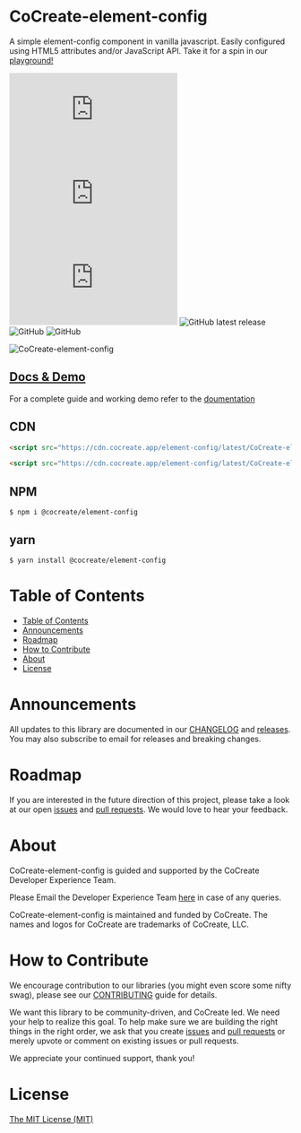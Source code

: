 # CoCreate-element-config

A simple element-config component in vanilla javascript. Easily configured using HTML5 attributes and/or JavaScript API. Take it for a spin in our [playground!](https://cocreate.app/docs/element-config)

![min file size in bytes](https://img.badgesize.io/https://cdn.cocreate.app/element-config/latest/CoCreate-element-config.min.js?style=flat-square&label=minified&color=orange)
![gzip file size in bytes](https://img.badgesize.io/https://cdn.cocreate.app/element-config/latest/CoCreate-element-config.min.js?compression=gzip&style=flat-square&label=gzip&color=yellow)
![brotlifile size in bytes](https://img.badgesize.io/https://cdn.cocreate.app/element-config/latest/CoCreate-element-config.min.js?compression=brotli&style=flat-square&label=brotli)
![GitHub latest release](https://img.shields.io/github/v/release/CoCreate-app/CoCreate-element-config?style=flat-square)
![GitHub](https://img.shields.io/github/license/CoCreate-app/CoCreate-element-config?style=flat-square)
![GitHub](https://img.shields.io/static/v1?style=flat-square&label=&message=Hiring&color=blueviolet)


![CoCreate-element-config](https://cdn.cocreate.app/docs/CoCreate-element-config.gif)

## [Docs & Demo](https://cocreate.app/docs/element-config)

For a complete guide and working demo refer to the [doumentation](https://cocreate.app/docs/element-config)

## CDN

```html
<script src="https://cdn.cocreate.app/element-config/latest/CoCreate-element-config.min.js"></script>
```

```html
<script src="https://cdn.cocreate.app/element-config/latest/CoCreate-element-config.min.css"></script>
```

## NPM

```shell
$ npm i @cocreate/element-config
```

## yarn

```shell
$ yarn install @cocreate/element-config
```

# Table of Contents

- [Table of Contents](#table-of-contents)
- [Announcements](#announcements)
- [Roadmap](#roadmap)
- [How to Contribute](#how-to-contribute)
- [About](#about)
- [License](#license)

<a name="announcements"></a>

# Announcements

All updates to this library are documented in our [CHANGELOG](https://github.com/CoCreate-app/CoCreate-element-config/blob/master/CHANGELOG.md) and [releases](https://github.com/CoCreate-app/CoCreate-element-config/releases). You may also subscribe to email for releases and breaking changes.

<a name="roadmap"></a>

# Roadmap

If you are interested in the future direction of this project, please take a look at our open [issues](https://github.com/CoCreate-app/CoCreate-element-config/issues) and [pull requests](https://github.com/CoCreate-app/CoCreate-element-config/pulls). We would love to hear your feedback.

<a name="about"></a>

# About

CoCreate-element-config is guided and supported by the CoCreate Developer Experience Team.

Please Email the Developer Experience Team [here](mailto:develop@cocreate.app) in case of any queries.

CoCreate-element-config is maintained and funded by CoCreate. The names and logos for CoCreate are trademarks of CoCreate, LLC.

<a name="contribute"></a>

# How to Contribute

We encourage contribution to our libraries (you might even score some nifty swag), please see our [CONTRIBUTING](https://github.com/CoCreate-app/CoCreate-element-config/blob/master/CONTRIBUTING.md) guide for details.

We want this library to be community-driven, and CoCreate led. We need your help to realize this goal. To help make sure we are building the right things in the right order, we ask that you create [issues](https://github.com/CoCreate-app/CoCreate-element-config/issues) and [pull requests](https://github.com/CoCreate-app/CoCreate-element-config/pulls) or merely upvote or comment on existing issues or pull requests.

We appreciate your continued support, thank you!

# License

[The MIT License (MIT)](https://github.com/CoCreate-app/CoCreate-element-config/blob/master/LICENSE)
